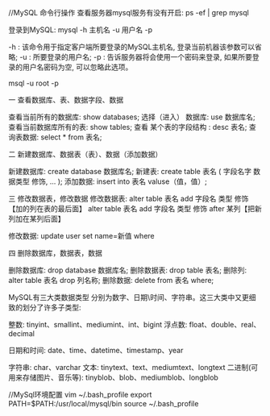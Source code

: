 //MySQL 命令行操作
查看服务器mysql服务有没有开启:
ps -ef | grep mysql

登录到MySQL:
mysql -h 主机名 -u 用户名 -p

-h : 该命令用于指定客户端所要登录的MySQL主机名, 登录当前机器该参数可以省略;
-u : 所要登录的用户名;
-p : 告诉服务器将会使用一个密码来登录, 如果所要登录的用户名密码为空, 可以忽略此选项。

msql -u root -p

一 查看数据库、表、数据字段、数据

查看当前所有的数据库:
show  databases;
选择（进入） 数据库:
use   数据库名;
查看当前数据库所有的表:
show tables;
查看 某个表的字段结构 :
desc  表名;
查询表数据:
select * from  表名;

二  新建数据库、数据表（表）、数据（添加数据）

新建数据库:
create database  数据库名;
新建表:
create table 表名 (
    字段名字   数据类型  修饰,
    ...
);
添加数据:
insert into 表名 valuse（值，值）;

三  修改数据表，修改数据
修改数据表:
alter table 表名 add 字段名 类型 修饰【加的列在表的最后面】
alter table 表名 add 字段名  类型 修饰 after 某列【把新列加在某列后面】

修改数据:
update user set name=新值 where

四 删除数据库，数据表，数据

删除数据库:
drop database 数据库名;
删除数据表:
drop  table  表名;
删除列:
alter table 表名 drop 列名称;
删除数据:
delete  from  表名 where;

MySQL有三大类数据类型
分别为数字、日期\时间、字符串。这三大类中又更细致的划分了许多子类型:

整数: tinyint、smallint、mediumint、int、bigint
浮点数: float、double、real、decimal
 
日期和时间: date、time、datetime、timestamp、year

字符串: char、varchar
文本: tinytext、text、mediumtext、longtext
二进制(可用来存储图片、音乐等): tinyblob、blob、mediumblob、longblob


//MySql环境配置
vim ~/.bash_profile
export PATH=$PATH:/usr/local/mysql/bin
source ~/.bash_profile

